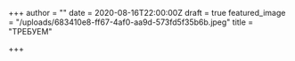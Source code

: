 +++
author = ""
date = 2020-08-16T22:00:00Z
draft = true
featured_image = "/uploads/683410e8-ff67-4af0-aa9d-573fd5f35b6b.jpeg"
title = "ТРЕБУЕМ"

+++
